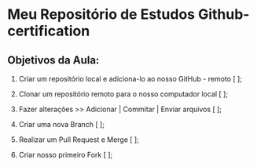 # Meu Repositório de Estudos Github-certification

## Objetivos da Aula:

1. Criar um repositório local e adiciona-lo ao nosso GitHub - remoto [ ];

2. Clonar um repositório remoto  para o nosso computador local [ ];

3. Fazer alterações >> Adicionar | Commitar | Enviar arquivos [ ];

4. Criar uma nova Branch [ ];

5. Realizar um Pull Request e Merge [ ];

6. Criar nosso primeiro Fork [ ];